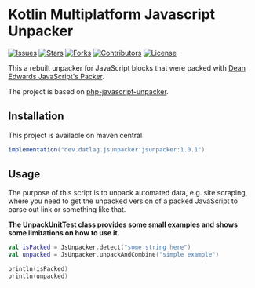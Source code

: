 # Kotlin Multiplatform Javascript Unpacker

[![Issues](https://img.shields.io/github/issues/DATL4G/JsUnpacker.svg?style=for-the-badge)](https://github.com/DATL4G/JsUnpacker/issues)
[![Stars](https://img.shields.io/github/stars/DATL4G/JsUnpacker.svg?style=for-the-badge)](https://github.com/DATL4G/JsUnpacker/stargazers)
[![Forks](https://img.shields.io/github/forks/DATL4G/JsUnpacker.svg?style=for-the-badge)](https://github.com/DATL4G/JsUnpacker/network/members)
[![Contributors](https://img.shields.io/github/contributors/DATL4G/JsUnpacker.svg?style=for-the-badge)](https://github.com/DATL4G/JsUnpacker/graphs/contributors)
[![License](https://img.shields.io/github/license/DATL4G/JsUnpacker.svg?style=for-the-badge)](https://github.com/DATL4G/JsUnpacker/blob/master/LICENSE)

This a rebuilt unpacker for JavaScript blocks that were packed with [Dean Edwards JavaScript's Packer](http://dean.edwards.name/packer/).

The project is based on [php-javascript-unpacker](https://github.com/rkaradas/php-javascript-unpacker).

## Installation

This project is available on maven central

```gradle
implementation("dev.datlag.jsunpacker:jsunpacker:1.0.1")
```

## Usage

The purpose of this script is to unpack automated data, e.g. site scraping, where you need to get the unpacked version of a packed JavaScript to parse out link or something like that.

**The UnpackUnitTest class provides some small examples and shows some limitations on how to use it.**

```kotlin
val isPacked = JsUnpacker.detect("some string here")
val unpacked = JsUnpacker.unpackAndCombine("simple example")

println(isPacked)
println(unpacked)
```
